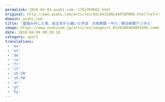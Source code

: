 ```yaml
---
permalink: 2018-04-04-asahi.com--1762359663.html
original: http://www.asahi.com/articles/ASL4431D0L44PTQP009.html?ref=rss
domain: asahi.com
title: '塁踏み外した夜、前主将から継いだ手袋　大阪桐蔭・中川：朝日新聞デジタル'
image: https://www.asahicom.jp/articles/images/c_AS20180404001948_comm.jpg
date: 2018-04-04 09:29:18
category: sport
translations: 
 - 'en'
 - 'es'
 - 'de'
 - 'ru'
 - 'fr'
 - 'it'
 - 'zh-CN'
 - 'zh-TW'
 - 'ar'
 - 'pt'
 - 'hy'
---
```


